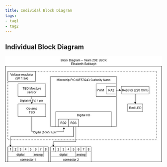 ```yaml
---
title: Individal Block Diagram
tags:
- tag1
- tag2
---
```


## Individual Block Diagram 
![Indivial Block diagram ](Lis-individual.jpg)
